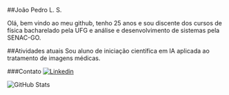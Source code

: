 ##João Pedro L. S.

Olá, bem vindo ao meu github, tenho 25 anos e sou discente dos cursos de física bacharelado pela UFG e análise e desenvolvimento de sistemas pela SENAC-GO.

##Atividades atuais
Sou aluno de iniciação científica em IA aplicada ao tratamento de imagens médicas.

###Contato
[![Linkedin](https://th.bing.com/th/id/OIP.2eaOKfCnVmcEcYSI_c0buAHaHa?rs=1&pid=ImgDetMain)](linkedin.com/in/joão-pedro-lopes-2a596a169)

![GitHub Stats](https://github-readme-stats.vercel.app/api?username=astromoleculas&theme=transparent&bg_color=000&border_color=30A3DC&show_icons=true&icon_color=30A3DC&title_color=E94D5F&text_color=FFF)
